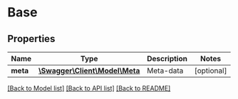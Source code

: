 # Base

## Properties
Name | Type | Description | Notes
------------ | ------------- | ------------- | -------------
**meta** | [**\Swagger\Client\Model\Meta**](Meta.md) | Meta-data | [optional] 

[[Back to Model list]](../README.md#documentation-for-models) [[Back to API list]](../README.md#documentation-for-api-endpoints) [[Back to README]](../README.md)


